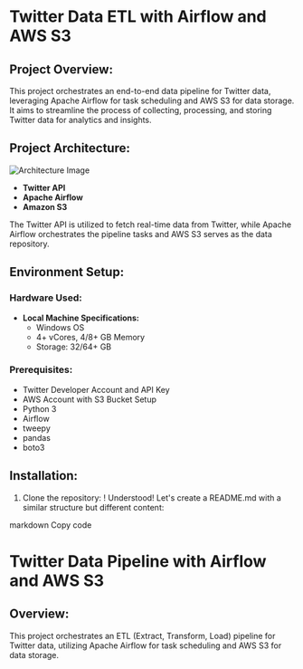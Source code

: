 # Twitter Data ETL with Airflow and AWS S3

## Project Overview:
This project orchestrates an end-to-end data pipeline for Twitter data, leveraging Apache Airflow for task scheduling and AWS S3 for data storage. It aims to streamline the process of collecting, processing, and storing Twitter data for analytics and insights.


## Project Architecture:
![Architecture Image](https://camo.githubusercontent.com/749ccbc54ef188421a8b7c237dbb86af89e385d1c3ec73a3a5e3ddc8e22bba06/68747470733a2f2f696d6775722e636f6d2f6d416a444f786c2e706e67)

- **Twitter API**
- **Apache Airflow**
- **Amazon S3**

The Twitter API is utilized to fetch real-time data from Twitter, while Apache Airflow orchestrates the pipeline tasks and AWS S3 serves as the data repository.

## Environment Setup:
### Hardware Used:
- **Local Machine Specifications:**
  - Windows OS
  - 4+ vCores, 4/8+ GB Memory
  - Storage: 32/64+ GB

### Prerequisites:
- Twitter Developer Account and API Key
- AWS Account with S3 Bucket Setup
- Python 3
- Airflow
- tweepy
- pandas
- boto3

## Installation:
1. Clone the repository:
!
Understood! Let's create a README.md with a similar structure but different content:

markdown
Copy code
# Twitter Data Pipeline with Airflow and AWS S3

## Overview:
This project orchestrates an ETL (Extract, Transform, Load) pipeline for Twitter data, utilizing Apache Airflow for task scheduling and AWS S3 for data storage. 
